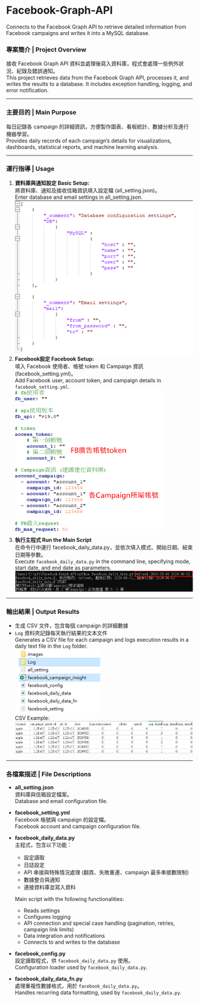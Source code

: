 # Facebook-Graph-API
Connects to the Facebook Graph API to retrieve detailed information from Facebook campaigns and writes it into a MySQL database.

### 專案簡介 | Project Overview
接收 Facebook Graph API 資料並處理後寫入資料庫，程式會處理一些例外狀況、紀錄及錯誤通知。  
This project retrieves data from the Facebook Graph API, processes it, and writes the results to a database. It includes exception handling, logging, and error notification.

---

### 主要目的 | Main Purpose
每日記錄各 campaign 的詳細資訊，方便製作圖表、看板統計、數據分析及進行機器學習。  
Provides daily records of each campaign’s details for visualizations, dashboards, statistical reports, and machine learning analysis.

---

### 運行指導 | Usage
1. **資料庫與通知設定 Basic Setup:**  
   將資料庫、通知及接收信箱資訊填入設定檔 (all_setting.json)。  
   Enter database and email settings in all_setting.json.  
   ![Step 1](images/all_setting.png)
2. **Facebook設定 Facebook Setup:**  
   填入 Facebook 使用者、帳號 token 和 Campaign 資訊 (facebook_setting.yml)。  
   Add Facebook user, account token, and campaign details in `facebook_setting.yml`.  
   ![Step 2](images/facebook_setting.png)
4. **執行主程式 Run the Main Script**  
   在命令行中運行 facebook_daily_data.py，並依次填入模式、開始日期、結束日期等參數。  
   Execute `facebook_daily_data.py` in the command line, specifying mode, start date, and end date as parameters.  
   ![Step 3](images/main_script.png)

---

### 輸出結果 | Output Results
- 生成 CSV 文件，包含每個 campaign 的詳細數據
- `Log` 資料夾記錄每天執行結果的文本文件  
Generates a CSV file for each campaign and logs execution results in a daily text file in the `Log` folder.  
![Output Example](images/outputs.png)  
CSV Example:  
![csv_file](images/csv_outputs.png)

---

### 各檔案描述 | File Descriptions
- **all_setting.json**  
  資料庫與信箱設定檔案。  
  Database and email configuration file.
- **facebook_setting.yml**  
  Facebook 帳號與 campaign 的設定檔。  
  Facebook account and campaign configuration file.
- **facebook_daily_data.py**  
  主程式，包含以下功能：
  - 設定讀取
  - 日誌設定
  - API 串接與特殊情況處理 (翻頁、失敗重連、campaign 最多串接數限制)
  - 數據整合與通知  
  - 連接資料庫並寫入資料  
   
  Main script with the following functionalities:
  - Reads settings
  - Configures logging
  - API connection and special case handling (pagination, retries, campaign link limits)
  - Data integration and notifications
  - Connects to and writes to the database
- **facebook_config.py**  
  設定讀取程式，供 `facebook_daily_data.py` 使用。  
  Configuration loader used by `facebook_daily_data.py`.
- **facebook_daily_data_fn.py**  
  處理重複性數據格式，用於 `facebook_daily_data.py`。  
  Handles recurring data formatting, used by `facebook_daily_data.py`.

